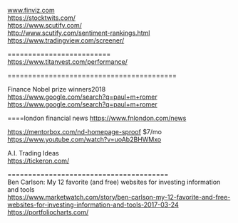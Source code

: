 


www.finviz.com    
https://stocktwits.com/     
https://www.scutify.com/    
http://www.scutify.com/sentiment-rankings.html   
https://www.tradingview.com/screener/  

=========================    
https://www.titanvest.com/performance/   

=========================================    

Finance Nobel prize winners2018   
https://www.google.com/search?q=paul+m+romer        
https://www.google.com/search?q=paul+m+romer    

  
    
====london financial news 
https://www.fnlondon.com/news  
     
       
https://mentorbox.com/nd-homepage-sproof    $7/mo     
https://www.youtube.com/watch?v=uoAb2BHWMxo      
      
     
A.I. Trading Ideas    
https://tickeron.com/     
     
     
     
=======================================     
Ben Carlson: My 12 favorite (and free) websites for investing information and tools   
https://www.marketwatch.com/story/ben-carlson-my-12-favorite-and-free-websites-for-investing-information-and-tools-2017-03-24    
https://portfoliocharts.com/   





   
     
       
